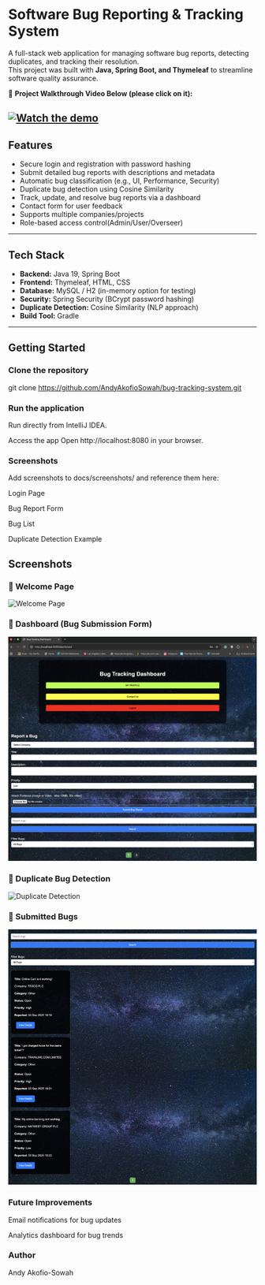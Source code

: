 # Software Bug Reporting & Tracking System

A full-stack web application for managing software bug reports, detecting duplicates, and tracking their resolution.  
This project was built with **Java, Spring Boot, and Thymeleaf** to streamline software quality assurance.

🎥 **Project Walkthrough Video Below (please click on it):** 


[![Watch the demo](https://img.youtube.com/vi/k7Ji9vuFQLY/0.jpg)](https://youtu.be/k7Ji9vuFQLY)
---

## Features

- Secure login and registration with password hashing  
- Submit detailed bug reports with descriptions and metadata  
- Automatic bug classification (e.g., UI, Performance, Security)  
- Duplicate bug detection using Cosine Similarity  
- Track, update, and resolve bug reports via a dashboard  
- Contact form for user feedback  
- Supports multiple companies/projects
- Role-based access control(Admin/User/Overseer)

---

## Tech Stack

- **Backend:** Java 19, Spring Boot  
- **Frontend:** Thymeleaf, HTML, CSS  
- **Database:** MySQL / H2 (in-memory option for testing)  
- **Security:** Spring Security (BCrypt password hashing)  
- **Duplicate Detection:** Cosine Similarity (NLP approach)  
- **Build Tool:** Gradle  

---

## Getting Started

### Clone the repository

git clone https://github.com/AndyAkofioSowah/bug-tracking-system.git


### Run the application

Run directly from IntelliJ IDEA.

Access the app
Open http://localhost:8080 in your browser.


### Screenshots
Add screenshots to docs/screenshots/ and reference them here:

Login Page

Bug Report Form

Bug List

Duplicate Detection Example


## Screenshots

### 🔹 Welcome Page
![Welcome Page](docs/Welcome_Page.png)

### 🔹 Dashboard (Bug Submission Form)
![Dashboard Form](docs/dashboard:form.png)

### 🔹 Duplicate Bug Detection
![Duplicate Detection](docs/duplicatedetection.png)

### 🔹 Submitted Bugs
![Submitted Bugs](docs/submitted_bugs.png)

### Future Improvements
Email notifications for bug updates


Analytics dashboard for bug trends

### Author
Andy Akofio-Sowah




